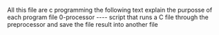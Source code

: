 All this file are c programming the following text explain the purposse of each program file 0-processor ---- script that runs a C file through the preprocessor and save the file result into another file
